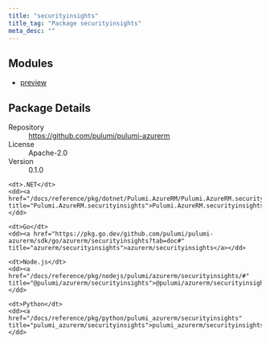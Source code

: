 ```yaml
---
title: "securityinsights"
title_tag: "Package securityinsights"
meta_desc: ""
---
```


<!-- WARNING: this file was generated by Pulumi Docs Generator. -->
<!-- Do not edit by hand unless you're certain you know what you are doing! -->



<h2 id="modules">Modules</h2>
<ul class="api">
    <li><a href="preview/" title="preview"><span class="symbol module"></span>preview</a></li>
</ul>

<h2 id="package-details">Package Details</h2>
<dl class="package-details">
	<dt>Repository</dt>
	<dd><a href="https://github.com/pulumi/pulumi-azurerm">https://github.com/pulumi/pulumi-azurerm</a></dd>
	<dt>License</dt>
	<dd>Apache-2.0</dd>
	<dt>Version</dt>
	<dd>0.1.0</dd>
</dl>



<dl class="tabular">

    <dt>.NET</dt>
    <dd><a href="/docs/reference/pkg/dotnet/Pulumi.AzureRM/Pulumi.AzureRM.securityinsights.html" title="Pulumi.AzureRM.securityinsights">Pulumi.AzureRM.securityinsights</a></dd>

    <dt>Go</dt>
    <dd><a href="https://pkg.go.dev/github.com/pulumi/pulumi-azurerm/sdk/go/azurerm/securityinsights?tab=doc#" title="azurerm/securityinsights">azurerm/securityinsights</a></dd>

    <dt>Node.js</dt>
    <dd><a href="/docs/reference/pkg/nodejs/pulumi/azurerm/securityinsights/#" title="@pulumi/azurerm/securityinsights">@pulumi/azurerm/securityinsights</a></dd>

    <dt>Python</dt>
    <dd><a href="/docs/reference/pkg/python/pulumi_azurerm/securityinsights" title="pulumi_azurerm/securityinsights">pulumi_azurerm/securityinsights</a></dd>

</dl>

